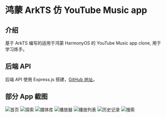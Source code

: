 # 鸿蒙 ArkTS 仿 YouTube Music app

## 介绍

基于 ArkTS 编写的适用于鸿蒙 HarmonyOS 的 YouTube Music app clone, 用于学习练手。

## 后端 API

后端 API 使用 Express.js 搭建，[GitHub 地址](https://github.com/Charles-Stark/yt-music-backend)。

## 部分 App 截图

![首页](https://github.com/Charles-Stark/Youtube-Music-ArkTS-Clone/blob/main/entry/src/main/resources/README_img/Screenshot_2024-07-11T121726.png?raw=true)
![探索](https://github.com/Charles-Stark/Youtube-Music-ArkTS-Clone/blob/main/entry/src/main/resources/README_img/Screenshot_2024-07-11T121748.png?raw=true)
![媒体库](https://github.com/Charles-Stark/Youtube-Music-ArkTS-Clone/blob/main/entry/src/main/resources/README_img/Screenshot_2024-07-11T121758.png?raw=true)
![播放器](https://github.com/Charles-Stark/Youtube-Music-ArkTS-Clone/blob/main/entry/src/main/resources/README_img/Screenshot_2024-07-11T121951.png?raw=true)
![播放列表](https://github.com/Charles-Stark/Youtube-Music-ArkTS-Clone/blob/main/entry/src/main/resources/README_img/Screenshot_2024-07-11T121941.png?raw=true)
![历史记录](https://github.com/Charles-Stark/Youtube-Music-ArkTS-Clone/blob/main/entry/src/main/resources/README_img/Screenshot_2024-07-11T121919.png?raw=true)
![搜索](https://github.com/Charles-Stark/Youtube-Music-ArkTS-Clone/blob/main/entry/src/main/resources/README_img/Screenshot_2024-07-11T121852.png?raw=true)
